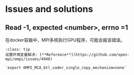 # Issues and solutions
## Read -1, expected \<number\>, errno =1
在docker容器中，MPI多核执行GPU程序，可能会报该错误。

`````{admonition} Solution
:class: tip
设置环境变量解决: [**Reference**](https://github.com/open-mpi/ompi/issues/4948)

`export OMPI_MCA_btl_vader_single_copy_mechanism=none`
`````
